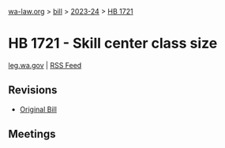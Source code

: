 [wa-law.org](/) > [bill](/bill/) > [2023-24](/bill/2023-24/) > [HB 1721](/bill/2023-24/hb/1721/)

# HB 1721 - Skill center class size
[leg.wa.gov](https://app.leg.wa.gov/billsummary?BillNumber=1721&Year=2023&Initiative=false) | [RSS Feed](./rss.xml)

## Revisions
* [Original Bill](1/)

## Meetings